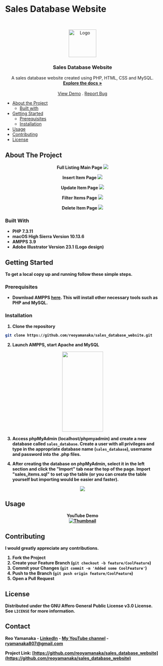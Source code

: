 <!--
***Thank you for checking out my project. I am open to any suggestions for improvement.
***Please fork the repository and create a pull request or open an issue with the
***tag "improvement".
-->

# Sales Database Website

<br />
<p align="center">
  <a href="https://github.com/reoyamanaka/sales_database_website.git">
    <img src="images/webicon.svg" alt="Logo" width="90" height="90">
  </a>

  <h3 align="center">Sales Database Website</h3>

  <p align="center">
    A sales database website created using PHP, HTML, CSS and MySQL.
    <br />
    <a href="https://github.com/reoyamanaka/sales_database_website.git"><strong>Explore the docs »</strong></a>
    <br />
    <br />
    <a href="https://www.youtube.com/watch?v=TNc0G3Gmi5E">View Demo</a>
    .
    <a href="https://github.com/reoyamanaka/sales_database_website/issues">Report Bug</a>
  </p>
</p>

<!-- Table of Contents -->

* [About the Project](#about-the-project)
  * [Built with](#built-with)
* [Getting Started](#getting-started)
  * [Prerequisites](#prerequisites)
  * [Installation](#installation)
* [Usage](#usage)
* [Contributing](#contributing)
* [License](#license)

## About The Project
<p align="center">
  <strong>Full Listing Main Page<strong>
  <img src="images/fulllisting.png">
</p>

<p align="center">
  <strong>Insert Item Page<strong>
  <img src="images/insertpage.png">
</p>

<p align="center">
  <strong>Update Item Page<strong>
  <img src="images/update.png">
</p>

<p align="center">
  <strong>Filter Items Page<strong>
  <img src="images/filter.png">
</p>

<p align="center">
  <strong>Delete Item Page<strong>
  <img src="images/delete.png">
</p>

### Built With

* PHP 7.3.11
* macOS High Sierra Version 10.13.6
* AMPPS 3.9
* Adobe Illustrator Version 23.1 (Logo design)

## Getting Started

To get a local copy up and running follow these simple steps.

### Prerequisites

* Download AMPPS <a href="https://ampps.com/download">here</a>. This will install other necessary tools such as PHP and MySQL.  

### Installation

1. Clone the repository
```sh
git clone https://github.com/reoyamanaka/sales_database_website.git
```
2. Launch AMPPS, start Apache and MySQL
<p align="center">
  <img src="images/ampps_init.png" width="133" height="261">
</p>

3. Access phpMyAdmin (localhost/phpmyadmin) and create a new database called `sales_database`. Create a user with all privileges and type in the appropriate database name (`sales_database`), username and password into the .php files.

4. After creating the database on phpMyAdmin, select it in the left section and click the "Import" tab near the top of the page. Import "sales_items.sql" to set up the table (or you can create the table yourself but importing would be easier and faster).

<p align="center">
  <img src="images/importsql.png">
</p>

## Usage

<div align="center">
  <strong>YouTube Demo</strong><br>
  <a href="https://www.youtube.com/watch?v=TNc0G3Gmi5E">
    <img src="http://i3.ytimg.com/vi/TNc0G3Gmi5E/hqdefault.jpg" alt="Thumbnail">
  </a>
</div>

## Contributing

I would greatly appreciate any contributions.

1. Fork the Project
2. Create your Feature Branch (`git checkout -b feature/CoolFeature`)
3. Commit your Changes (`git commit -m 'Added some CoolFeature'`)
4. Push to the Branch (`git push origin feature/CoolFeature`)
5. Open a Pull Request


## License

Distributed under the GNU Affero General Public License v3.0 License. See `LICENSE` for more information.

## Contact

Reo Yamanaka - [LinkedIn](https://www.linkedin.com/in/reo-yamanaka-7a2289119/) - [My YouTube channel](https://www.youtube.com/channel/UCBwqp_MEM2XcSnq7kRvOB3A) - ryamanaka807@gmail.com

Project Link: [https://github.com/reoyamanaka/sales_database_website](https://github.com/reoyamanaka/sales_database_website)
